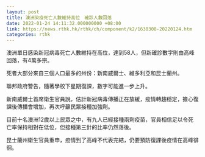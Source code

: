 ```yaml
---
layout: post
title: 澳洲染疫死亡人數維持高位　確診人數回落
date: 2022-01-24 14:11:32.000000000 +08:00
link: https://news.rthk.hk/rthk/ch/component/k2/1630308-20220124.htm
categories: rthk
---
```


澳洲單日感染新冠病毒死亡人數維持在高位，達到58人，但新確診數字則由高峰回落，有4萬多宗。

死者大部分來自三個人口最多的州份：新南威爾士、維多利亞和昆士蘭州。

聯邦政府警告，隨著學校下星期復課，數字可能進一步上升。

新南威爾士首席衛生官員說，估計新冠病毒傳播正在放緩，疫情轉趨穩定，擔心復課後傳播會增加，再次呼籲民眾接種加強劑。

目前十名澳洲12歲以上民眾之中，有九人已經接種兩劑疫苗，官員相信足以令死亡率保持相對在低位，但接種第三針的比率仍然落後。

昆士蘭州衛生官員重申，疫情到了高峰不代表完結，仍要預防復課後疫情在高峰徘徊。
